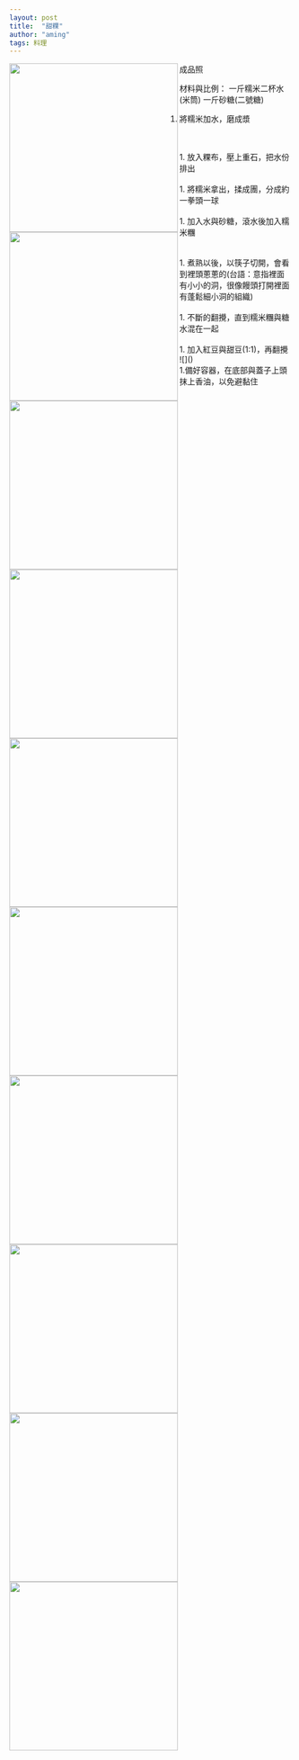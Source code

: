 ```yaml
---
layout: post
title:  "甜粿"
author: "aming"
tags: 料理 
--- 
```


成品照
<img src="https://i.imgur.com/RxqkmZE.jpg" width="300" height="300" align=left>


材料與比例：
一斤糯米二杯水(米筒) 一斤砂糖(二號糖)


1. 將糯米加水，磨成漿
<br>
<img src="https://i.imgur.com/5sifbl4.jpg" width="300" height="300" align=left>
<br>
1. 放入粿布，壓上重石，把水份排出
<br>
<img src="https://i.imgur.com/j6vrlUX.jpg" width="300" height="300" align=left>
<br>
1. 將糯米拿出，揉成團，分成約一拳頭一球
<br>
<img src="https://i.imgur.com/qgHl5Jv.jpg" width="300" height="300" align=left>
<br>
1. 加入水與砂糖，滾水後加入糯米糰
<br>
<img src="https://i.imgur.com/PUkGCTq.jpg" width="300" height="300" align=left>
<br>
<img src="https://i.imgur.com/NReyKjN.jpg" width="300" height="300" align=left>
<br>
1. 煮熟以後，以筷子切開，會看到裡頭蔥蔥的(台語：意指裡面有小小的洞，很像饅頭打開裡面有蓬鬆細小洞的組織)
<br>
<img src="https://i.imgur.com/emY99il.jpg" width="300" height="300" align=left>
<br>
1. 不斷的翻攪，直到糯米糰與糖水混在一起
<br>
<img src="https://i.imgur.com/f3rARHa.jpg" width="300" height="300" align=left>
<br>
1. 加入紅豆與甜豆(1:1)，再翻攪
<br>
![]()
<img src="https://i.imgur.com/fk4IwkR.jpg" width="300" height="300" align=left>
<br>
1.備好容器，在底部與蓋子上頭抹上香油，以免避黏住
<br>
<img src="https://i.imgur.com/RxqkmZE.jpg" width="300" height="300" align=left>







